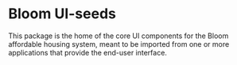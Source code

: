 # Bloom UI-seeds

This package is the home of the core UI components for the Bloom affordable housing system, meant to be imported from one or more applications that provide the end-user interface.
